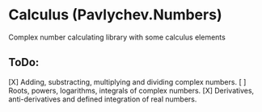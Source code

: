 # Calculus (Pavlychev.Numbers)
Complex number calculating library with some calculus elements

## ToDo:
[X] Adding, substracting, multiplying and dividing complex numbers.
[ ] Roots, powers, logarithms, integrals of complex numbers.
[X] Derivatives, anti-derivatives and defined integration of real numbers.
